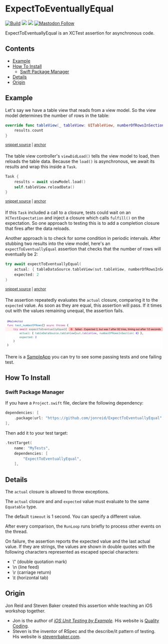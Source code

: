 # ExpectToEventuallyEqual

[![Build](https://github.com/jonreid/ExpectToEventuallyEqual/actions/workflows/build.yml/badge.svg)](https://github.com/jonreid/ExpectToEventuallyEqual/actions/workflows/build.yml)
[![](https://img.shields.io/endpoint?url=https%3A%2F%2Fswiftpackageindex.com%2Fapi%2Fpackages%2Fjonreid%2FExpectToEventuallyEqual%2Fbadge%3Ftype%3Dswift-versions)](https://swiftpackageindex.com/jonreid/ExpectToEventuallyEqual)
[![](https://img.shields.io/endpoint?url=https%3A%2F%2Fswiftpackageindex.com%2Fapi%2Fpackages%2Fjonreid%2FExpectToEventuallyEqual%2Fbadge%3Ftype%3Dplatforms)](https://swiftpackageindex.com/jonreid/ExpectToEventuallyEqual)
[![Mastodon Follow](https://img.shields.io/mastodon/follow/109765011064804734?domain=https%3A%2F%2Fiosdev.space
)](https://iosdev.space/@qcoding)

ExpectToEventuallyEqual is an XCTest assertion for asynchronous code.

<!-- toc -->
## Contents

  * [Example](#example)
  * [How To Install](#how-to-install)
    * [Swift Package Manager](#swift-package-manager)
  * [Details](#details)
  * [Origin](#origin)<!-- endToc -->

## Example

Let's say we have a table view that reads from a view model. So the view model determines the number of rows in the table:

<!-- snippet: number-of-rows -->
<a id='snippet-number-of-rows'></a>
```swift
override func tableView(_ tableView: UITableView, numberOfRowsInSection section: Int) -> Int {
    results.count
}
```
<sup><a href='/SampleApp/SampleApp/TableViewController.swift#L23-L27' title='Snippet source file'>snippet source</a> | <a href='#snippet-number-of-rows' title='Start of snippet'>anchor</a></sup>
<!-- endSnippet -->

The table view controller's `viewDidLoad()` tells the view model to load, then reloads the table data. Because the `load()` is asynchronous, we await its results and wrap this inside a `Task`.

<!-- snippet: task -->
<a id='snippet-task'></a>
```swift
Task {
    results = await viewModel.load()
    self.tableView.reloadData()
}
```
<sup><a href='/SampleApp/SampleApp/TableViewController.swift#L15-L20' title='Snippet source file'>snippet source</a> | <a href='#snippet-task' title='Start of snippet'>anchor</a></sup>
<!-- endSnippet -->

If this `Task` included a call to a closure, tests could wait on an `XCTestExpectation` and inject a closure which calls `fulfill()` on the expectation. So one approach to testing this is to add a completion closure that fires after the data reloads.

Another approach is to check for some condition in periodic intervals. After stubbing two results into the view model, here's an `expectToEventuallyEqual` assertion that checks that the number of rows will eventually be 2:

<!-- snippet: test-example -->
<a id='snippet-test-example'></a>
```swift
try await expectToEventuallyEqual(
    actual: { tableDataSource.tableView(sut.tableView, numberOfRowsInSection: 0) },
    expected: 2
)
```
<sup><a href='/SampleApp/SampleAppTests/TableViewControllerTests.swift#L32-L37' title='Snippet source file'>snippet source</a> | <a href='#snippet-test-example' title='Start of snippet'>anchor</a></sup>
<!-- endSnippet -->

The assertion repeatedly evaluates the `actual` closure, comparing it to the `expected` value. As soon as they are equal, this assertion will pass. If it times out with the values remaining unequal, the assertion fails.

![Example failure says test_numberOfRows(): failed - Expected 2, but was 1 after 93 tries, timing out after 1.0 seconds](images/example-failure.png)

There is a [SampleApp](SampleApp) you can try to see some passing tests and one failing test.

## How To Install

### Swift Package Manager

If you have a `Project.swift` file, declare the following dependency:

```swift
dependencies: [
    .package(url: "https://github.com/jonreid/ExpectToEventuallyEqual", from: "1.0.0"),
],
```

Then add it to your test target:

```swift
.testTarget(
    name: "MyTests",
    dependencies: [
        "ExpectToEventuallyEqual",
    ],
```

## Details

The `actual` closure is allowed to throw exceptions.

The `actual` closure and  and `expected` value must evaluate to the same `Equatable` type.

The default `timeout` is 1 second. You can specify a different value.

After every comparison, the `RunLoop` runs briefly to process other events on the thread.

On failure, the assertion reports the expected value and the last actual value. If they are strings, the values are shown in double quotes with the following characters represented as escaped special characters:

- \\" (double quotation mark)
- \n (line feed)
- \r (carriage return)
- \t (horizontal tab)

## Origin

Jon Reid and Steven Baker created this assertion while teaching an iOS workshop together.

- Jon is the author of _[iOS Unit Testing by Example](https://iosunittestingbyexample.com)._ His website is [Quality Coding](https://qualitycoding.org).
- Steven is the inventor of RSpec and the describe/it pattern of testing. His website is [stevenrbaker.com](https://stevenrbaker.com).
